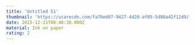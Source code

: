 ```yaml
---
title: 'Untitled 51'
thumbnail: 'https://ucarecdn.com/fa70ed07-9427-4d20-af05-5d88a42f12d9/'
date: 2015-12-21T08:48:38.000Z
material: Ink on paper
rating: 2
---
```

